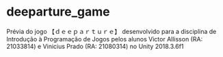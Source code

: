 # deeparture_game
Prévia do jogo 【ｄｅｅｐａｒｔｕｒｅ】 desenvolvido para a disciplina de Introdução à Programação de Jogos pelos alunos Victor Allisson (RA: 21033814) e Vinicius Prado (RA: 21080314) no Unity 2018.3.6f1 

